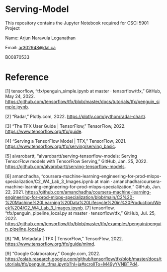 # Serving-Model
This repository contains the Jupyter Notebook required for CSCI 5901 Project

Name: Arjun Naravula Loganathan

Email: ar302948@dal.ca

B00870533

# Reference

[1] tensorflow, “tfx/penguin_simple.ipynb at master · tensorflow/tfx,” GitHub, May 24, 2022. https://github.com/tensorflow/tfx/blob/master/docs/tutorials/tfx/penguin_simple.ipynb.

[2] “Radar,” Plotly.com, 2022. https://plotly.com/python/radar-chart/.

[3] “The TFX User Guide  |  TensorFlow,” TensorFlow, 2022. https://www.tensorflow.org/tfx/guide.

[4] “Serving a TensorFlow Model  |  TFX,” TensorFlow, 2021. https://www.tensorflow.org/tfx/serving/serving_basic.

[5] alvarobartt, “alvarobartt/serving-tensorflow-models: Serving TensorFlow models with TensorFlow Serving,” GitHub, Jan. 25, 2022. https://github.com/alvarobartt/serving-tensorflow-models.

[6]
amanchadha, “coursera-machine-learning-engineering-for-prod-mlops-specialization/C2_W4_Lab_3_Images.ipynb at main · amanchadha/coursera-machine-learning-engineering-for-prod-mlops-specialization,” GitHub, Jun. 22, 2021. https://github.com/amanchadha/coursera-machine-learning-engineering-for-prod-mlops-specialization/blob/main/C2%20-%20Machine%20Learning%20Data%20Lifecycle%20in%20Production/Week%204/C2_W4_Lab_3_Images.ipynb.
‌
[7] tensorflow, “tfx/penguin_pipeline_local.py at master · tensorflow/tfx,” GitHub, Jul. 25, 2022. https://github.com/tensorflow/tfx/blob/master/tfx/examples/penguin/penguin_pipeline_local.py.

[8] “ML Metadata  |  TFX  |  TensorFlow,” TensorFlow, 2022. https://www.tensorflow.org/tfx/guide/mlmd.

[9] “Google Colaboratory,” Google.com, 2022. https://colab.research.google.com/github/tensorflow/tfx/blob/master/docs/tutorials/tfx/penguin_tfma.ipynb?hl=ja#scrollTo=M49yYVNBTPd4.
‌

